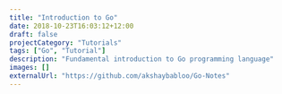 ```yaml
---
title: "Introduction to Go"
date: 2018-10-23T16:03:12+12:00
draft: false
projectCategory: "Tutorials"
tags: ["Go", "Tutorial"]
description: "Fundamental introduction to Go programming language"
images: []
externalUrl: "https://github.com/akshaybabloo/Go-Notes"
---
```

